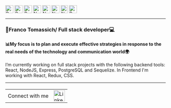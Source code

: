 <div class="tech-icons">
  
 
  <img src="https://www.svgrepo.com/show/354200/postgresql.svg" alt="Postgre Icon" width="25" height="25">
  <img src="https://www.svgrepo.com/show/354259/react.svg" alt="React Icon" width="25" height="25">
  <img src="https://www.svgrepo.com/show/452093/redux.svg" alt="Redux Icon" width="25" height="25">
   <img src="https://www.svgrepo.com/show/452075/node-js.svg" alt="Node Icon" width="25" height="25">
     <img src="https://www.svgrepo.com/show/354333/sequelize.svg" alt="Node Icon" width="25" height="25">
      <img src="https://www.svgrepo.com/show/452185/css-3.svg" alt="Node Icon" width="25" height="25">
       <img src="https://www.svgrepo.com/show/349419/javascript.svg" alt="Node Icon" width="22" height="25">
        <img src="https://www.svgrepo.com/show/331761/sql-database-sql-azure.svg" alt="Postgre Icon" width="25" height="25">
</div>
<hr></hr>
<div>
  <h3>
    📌Franco Tomassich/ Full stack developer💻
  </h3>
  <h4> 
    📊My focus is to plan and execute effective strategies in response to the real needs of the technology and communication world🌍
  </h4>
</div>
<div> 
  I’m currently working on full stack projects with the following backend tools: React, NodeJS, Express, PostgreSQL and Sequelize. In Frontend I'm working with React, Redux, CSS.
</div>
<hr></hr>
<table style="width: 100%; margin-top: 20px;">
  <tr>
    <td style="vertical-align: middle;">Connect with me</td>
    <td style="vertical-align: middle;"><img src="https://www.svgrepo.com/show/448234/linkedin.svg" alt="LinkedIn Icon" width="35" height="35"></td>
  </tr>
</table>


